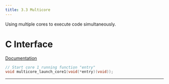 ```yaml
---
title: 3.3 Multicore
---
```

Using multiple cores to execute code simultaneously.
# C Interface
[Documentation](https://www.raspberrypi.com/documentation/pico-sdk/high_level.html#group_pico_multicore)
```c
// Start core 1 running function "entry"
void multicore_launch_core1(void(*entry)(void));
```
---

